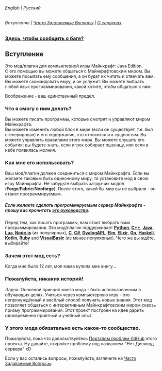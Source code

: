 ###### [English](/README.md) | Русский
###### Вступление | [Часто Задаваемые Вопросы](FAQ_ru.md) | [О серверах](SERVER_README_ru.md)

### [Здесь, чтобы сообщить о баге?](https://github.com/vpgel/Minecraft-World-API/issues/new/choose)

## Вступление

Это мод/плагин для компьютерной игры Майнкрафт: Java Edition.\
С его помощью вы можете общаться с Майнкрафтовским миром. Вы можете посылать ему сообщения, а он будет их читать и отвечать вам. Вы можете скомандовать емуу, и он услужит. Вы можете выбрать любой язык программирования, какой хотите, чтобы общаться с ним.

Воображение - ваш единственный предел.

### Что я смогу с ним делать?

Вы можете писать программы, которые смотрят и управляют миром Майнкрафта.\
Вы можете изменить любой блок в мире (если он существует, т.е. был сгенерирован) и его содержание, это относится и к сущностям. Вы можете управлять правилами этого мира. Вы можете слушать его события: вы будете знать, если игрок собирает пшеницу, или если в небе появилась молния.

### Как мне его использовать?

Ваш мод/плагин должен соединиться с миром Майнкрафта. Если вы желаете таковым быть одиночному миру, то установите мод в свою игру Майнкрафта. Не забудьте выбрать загрузчик модов (**Forge**/**Fabric**/**Neoforge**). После этого, какой бы мир вы не выбрали - он станет программируемым.
##### Если желаете сделать программируемым сервер Майнкрафта - прошу вас прочитать [это руководство](SERVER_README_ru.md).

Перед тем, как писать программы, вам стоит выбрать язык программирования. Это мод/плагин поддерживает [**Python**](/python), [**C++**](/cpp), [**Java**](/java), [**Lua**](/lua), [**Node.js**](/nodejs) (из популярных), [**C**](/c), [**C#**](/csharp), [**DyalogAPL**](/dyalogapl), [**Elm**](/elm), [**Elixir**](/elixir), [**Go**](/go), [**Haskell**](/haskell), [**Kotlin**](/kotlin), [**Ruby**](/ruby) and [**VisualBasic**](/visualbasic) (из менее популярных). Чего же вы ждёте, выбирайте!

### Зачем этот мод есть?

Когда мне было 12 лет, моя мама купила мне книгу...
### Пожалуйста, никаких историй!
Ладно. Основной принцип моего мода - быть использованным в обучающих целях. Учиться через компьютерную игру - это непринуждённый и весёлый способ получать новые знания. Этот мод позволяет общаться с интерактивным Майнкрафтовским миром сквозь призму программирования. Этот проект построен на идее дарить одновременно приятный и учебный опыт.

### У этого мода обязательно есть какое-то сообщество.

Пожалуйста, пока что довольствуйтесь [Порталом проблем GitHub](https://github.com/vpgel/Minecraft-World-API/issues) этого проекта. Ну давайте, откройте проблему под названием "Нет Дискорд сервера" xD

Если у вас остались вопросы, пожалуйста, взгляните на [Часто Задаваемые Вопросы](FAQ_ru.md).